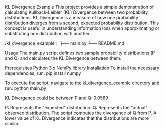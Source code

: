 KL Divergence Example
This project provides a simple demonstration of calculating Kullback-Leibler (KL) Divergence between two probability distributions. KL Divergence is a measure of how one probability distribution diverges from a second, expected probability distribution. This concept is useful in understanding information loss when approximating or substituting one distribution with another.

/kl_divergence_example
│
├── main.py
└── README.md

Usage
The main.py script defines two sample probability distributions (P and Q) and calculates the KL Divergence between them.

Prerequisites
Python 3.x
NumPy library
Installation
To install the necessary dependencies, run:
pip install numpy

To execute the script, navigate to the kl_divergence_example directory and run:
python main.py

KL Divergence could be between P and Q: 0.0589

P: Represents the "expected" distribution.
Q: Represents the "actual" observed distribution.
The script computes the divergence of Q from P. A lower value of KL Divergence indicates that the distributions are more similar.